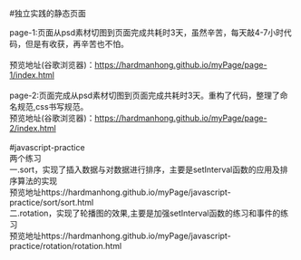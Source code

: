 <p2>#独立实践的静态页面</p2><div>page-1:页面从psd素材切图到页面完成共耗时3天，虽然辛苦，每天敲4-7小时代码，但是有收获，再辛苦也不怕。</div><div><br></div><div>预览地址(谷歌浏览器)：https://hardmanhong.github.io/myPage/page-1/index.html</div><div><br></div><div>page-2:页面完成从psd素材切图到页面完成共耗时3天。重构了代码，整理了命名规范,css书写规范。</div><div>预览地址(谷歌浏览器)：https://hardmanhong.github.io/myPage/page-2/index.html</div><div><br></div><p2>#javascript-practice</p2><div>两个练习</div><div>一.sort，实现了插入数据与对数据进行排序，主要是setInterval函数的应用及排序算法的实现</div><div>预览地址https://hardmanhong.github.io/myPage/javascript-practice/sort/sort.html</div><div>二.rotation，实现了轮播图的效果,主要是加强setInterval函数的练习和事件的练习</div><div>预览地址https://hardmanhong.github.io/myPage/javascript-practice/rotation/rotation.html</div><div><br></div>

